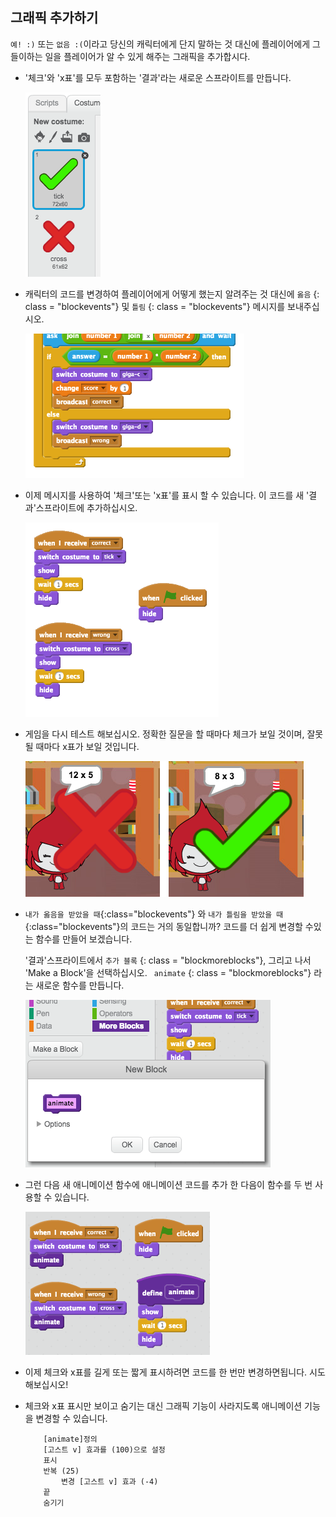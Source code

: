 ## 그래픽 추가하기

` 예! :) ` 또는 ` 없음 :( `이라고 당신의 캐릭터에게 단지 말하는 것 대신에 플레이어에게 그들이하는 일을 플레이어가 알 수 있게 해주는 그래픽을 추가합시다.

+ '체크'와 'x표'를 모두 포함하는 '결과'라는 새로운 스프라이트를 만듭니다.
    
    ![스크린샷](images/brain-result.png)

+ 캐릭터의 코드를 변경하여 플레이어에게 어떻게 했는지 알려주는 것 대신에 `옳음` {: class = "blockevents"} 및 `틀림` {: class = "blockevents"} 메시지를 보내주십시오.
    
    ![스크린샷](images/brain-broadcast-answer.png)

+ 이제 메시지를 사용하여 '체크'또는 'x표'를 표시 할 수 있습니다. 이 코드를 새 '결과'스프라이트에 추가하십시오.
    
    ![스크린샷](images/brain-show-answer.png)

+ 게임을 다시 테스트 해보십시오. 정확한 질문을 할 때마다 체크가 보일 것이며, 잘못 될 때마다 x표가 보일 것입니다.
    
    ![스크린샷](images/brain-test-answer.png)

+ `내가 옳음을 받았을 때`{:class="blockevents"} 와 `내가 틀림을 받았을 때`{:class="blockevents"}의 코드는 거의 동일합니까? 코드를 더 쉽게 변경할 수있는 함수를 만들어 보겠습니다.
    
    '결과'스프라이트에서 `추가 블록` {: class = "blockmoreblocks"}, 그리고 나서 'Make a Block'을 선택하십시오. ` animate` {: class = "blockmoreblocks"} 라는 새로운 함수를 만듭니다. 
    
    ![스크린샷](images/brain-animate-function.png)

+ 그런 다음 새 애니메이션 함수에 애니메이션 코드를 추가 한 다음이 함수를 두 번 사용할 수 있습니다.
    
    ![스크린샷](images/brain-use-function.png)

+ 이제 체크와 x표를 길게 또는 짧게 표시하려면 코드를 한 번만 변경하면됩니다. 시도 해보십시오!

+ 체크와 x표 표시만 보이고 숨기는 대신 그래픽 기능이 사라지도록 애니메이션 기능을 변경할 수 있습니다.
    
    ```blocks
        [animate]정의
        [고스트 v] 효과를 (100)으로 설정
        표시
        반복 (25)
            변경 [고스트 v] 효과 (-4)
        끝
        숨기기
    ```
